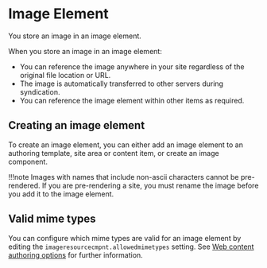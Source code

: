 # Image Element

You store an image in an image element.

When you store an image in an image element:

-   You can reference the image anywhere in your site regardless of the original file location or URL.
-   The image is automatically transferred to other servers during syndication.
-   You can reference the image element within other items as required.

## Creating an image element

To create an image element, you can either add an image element to an authoring template, site area or content item, or create an image component.

!!!note
    Images with names that include non-ascii characters cannot be pre-rendered. If you are pre-rendering a site, you must rename the image before you add it to the image element.

## Valid mime types

You can configure which mime types are valid for an image element by editing the `imageresourcecmpnt.allowedmimetypes` setting. See [Web content authoring options](../../../../wcm_content_delivery/cfg_webcontent_auth_env/wcm_config_prop_authoring.md) for further information.


